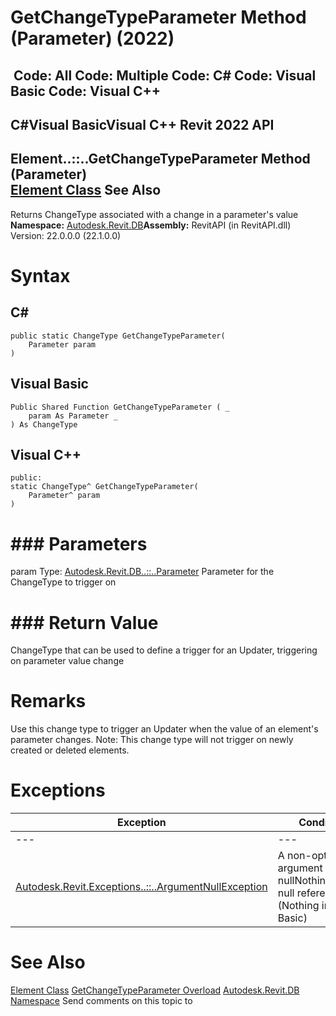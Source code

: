 # GetChangeTypeParameter Method (Parameter) (2022)

﻿
 Code: All Code: Multiple Code: C# Code: Visual Basic Code: Visual C++   
---  
C#Visual BasicVisual C++
Revit 2022 API  
---  
Element..::..GetChangeTypeParameter Method (Parameter)  
[Element Class](eb16114f-69ea-f4de-0d0d-f7388b105a16.md "Element Class") See Also  
---  
Returns ChangeType associated with a change in a parameter's value 
**Namespace:** [Autodesk.Revit.DB](87546ba7-461b-c646-cbb1-2cb8f5bff8b2.md "Autodesk.Revit.DB Namespace")**Assembly:** RevitAPI (in RevitAPI.dll) Version: 22.0.0.0 (22.1.0.0)
# Syntax
C#  
---  
```text
public static ChangeType GetChangeTypeParameter(
	Parameter param
)
```
  
Visual Basic  
---  
```text
Public Shared Function GetChangeTypeParameter ( _
	param As Parameter _
) As ChangeType
```
  
Visual C++  
---  
```text
public:
static ChangeType^ GetChangeTypeParameter(
	Parameter^ param
)
```
  
# ### Parameters
param
    Type: [Autodesk.Revit.DB..::..Parameter](333ff41b-e6a7-d959-60bf-c3bfae495581.md "Parameter Class") Parameter for the ChangeType to trigger on 
# ### Return Value
ChangeType that can be used to define a trigger for an Updater, triggering on parameter value change 
# Remarks
Use this change type to trigger an Updater when the value of an element's parameter changes. Note: This change type will not trigger on newly created or deleted elements. 
# Exceptions
| Exception | Condition |
| --- | --- |
| --- | --- |
| [Autodesk.Revit.Exceptions..::..ArgumentNullException](631e1424-60f4-929b-4e52-dda9dcd26316.md "ArgumentNullException Class") | A non-optional argument was nullNothingnullptra null reference (Nothing in Visual Basic) |

# See Also
[Element Class](eb16114f-69ea-f4de-0d0d-f7388b105a16.md "Element Class")
[GetChangeTypeParameter Overload](dfa0209c-820e-a5a6-3ad1-85630d0aa885.md "GetChangeTypeParameter Method")
[Autodesk.Revit.DB Namespace](87546ba7-461b-c646-cbb1-2cb8f5bff8b2.md "Autodesk.Revit.DB Namespace")
Send comments on this topic to 